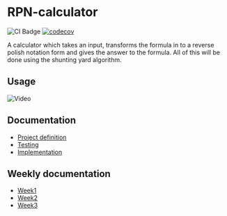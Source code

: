 # RPN-calculator
![CI Badge](https://github.com/KalleHahl/tiralabra/workflows/CI/badge.svg) [![codecov](https://codecov.io/gh/KalleHahl/tiralabra/branch/main/graph/badge.svg?token=D9XSGLPQI0)](https://codecov.io/gh/KalleHahl/tiralabra)

A calculator which takes an input, transforms the formula in to a reverse polish notation form and gives the answer to the formula. All of this will be done using the shunting yard algorithm.
## Usage
![Video](https://github.com/KalleHahl/tiralabra/blob/main/documentation/data/Screencast%20from%2010-02-23%2017_38_26.gif)
## Documentation
- [Project definition](https://github.com/KalleHahl/tiralabra/blob/main/documentation/definition.md)
- [Testing](https://github.com/KalleHahl/tiralabra/blob/main/documentation/testing.md)
- [Implementation](https://github.com/KalleHahl/tiralabra/blob/main/documentation/implementation.md)
## Weekly documentation
- [Week1](https://github.com/KalleHahl/tiralabra/blob/main/documentation/week1.md)
- [Week2](https://github.com/KalleHahl/tiralabra/blob/main/documentation/week2.md)
- [Week3](https://github.com/KalleHahl/tiralabra/blob/main/documentation/week3.md)




